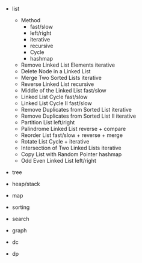 * list
  * Method
    * fast/slow
    * left/right
    * iterative
    * recursive
    * Cycle
    * hashmap
  * Remove Linked List Elements             iterative
  * Delete Node in a Linked List
  * Merge Two Sorted Lists                  iterative
  * Reverse Linked List                     recursive
  * Middle of the Linked List               fast/slow
  * Linked List Cycle                       fast/slow
  * Linked List Cycle II                    fast/slow
  * Remove Duplicates from Sorted List      iterative
  * Remove Duplicates from Sorted List II   iterative
  * Partition List                          left/right
  * Palindrome Linked List                  reverse + compare
  * Reorder List                            fast/slow + reverse + merge
  * Rotate List                             Cycle + iterative
  * Intersection of Two Linked Lists        iterative
  * Copy List with Random Pointer           hashmap
  * Odd Even Linked List                    left/right

* tree


* heap/stack

* map

* sorting

* search

* graph

* dc

* dp